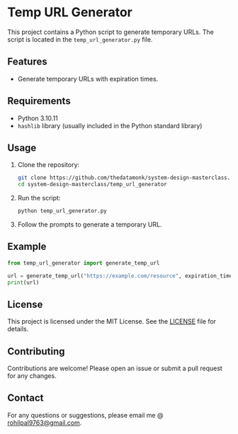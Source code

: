 # Temp URL Generator

This project contains a Python script to generate temporary URLs. The script is located in the `temp_url_generator.py` file.

## Features

- Generate temporary URLs with expiration times.

## Requirements

- Python 3.10.11
- `hashlib` library (usually included in the Python standard library)

## Usage

1. Clone the repository:
    ```sh
    git clone https://github.com/thedatamonk/system-design-masterclass.git
    cd system-design-masterclass/temp_url_generator
    ```

2. Run the script:
    ```sh
    python temp_url_generator.py
    ```

3. Follow the prompts to generate a temporary URL.

## Example

```python
from temp_url_generator import generate_temp_url

url = generate_temp_url("https://example.com/resource", expiration_time=3600)
print(url)
```

## License

This project is licensed under the MIT License. See the [LICENSE](../LICENSE) file for details.

## Contributing

Contributions are welcome! Please open an issue or submit a pull request for any changes.

## Contact

For any questions or suggestions, please email me @ [rohilpal9763@gmail.com](mailto:rohilpal9763@gmail.com).